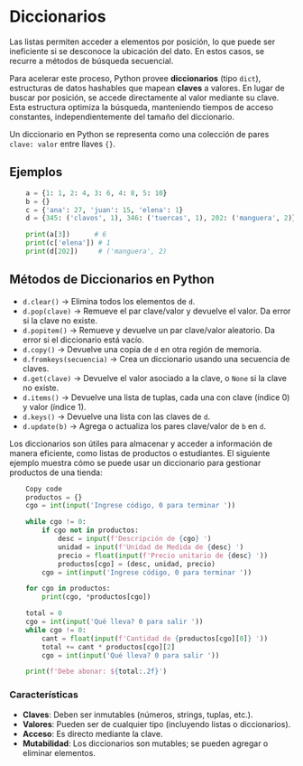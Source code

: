 # Diccionarios

Las listas permiten acceder a elementos por posición, lo que puede ser ineficiente si se desconoce la ubicación del dato. En estos casos, se recurre a métodos de búsqueda secuencial.

Para acelerar este proceso, Python provee **diccionarios** (tipo `dict`), estructuras de datos hashables que mapean **claves** a valores. En lugar de buscar por posición, se accede directamente al valor mediante su clave. Esta estructura optimiza la búsqueda, manteniendo tiempos de acceso constantes, independientemente del tamaño del diccionario.

Un diccionario en Python se representa como una colección de pares `clave: valor` entre llaves `{}`.

## Ejemplos

```python
    a = {1: 1, 2: 4, 3: 6, 4: 8, 5: 10}
    b = {}
    c = {'ana': 27, 'juan': 15, 'elena': 1}
    d = {345: ('clavos', 1), 346: ('tuercas', 1), 202: ('manguera', 2)}

    print(a[3])      # 6
    print(c['elena']) # 1
    print(d[202])     # ('manguera', 2)
```

## Métodos de Diccionarios en Python

- `d.clear()` → Elimina todos los elementos de `d`.
- `d.pop(clave)` → Remueve el par clave/valor y devuelve el valor. Da error si la clave no existe.
- `d.popitem()` → Remueve y devuelve un par clave/valor aleatorio. Da error si el diccionario está vacío.
- `d.copy()` → Devuelve una copia de `d` en otra región de memoria.
- `d.fromkeys(secuencia)` → Crea un diccionario usando una secuencia de claves.
- `d.get(clave)` → Devuelve el valor asociado a la clave, o `None` si la clave no existe.
- `d.items()` → Devuelve una lista de tuplas, cada una con clave (índice 0) y valor (índice 1).
- `d.keys()` → Devuelve una lista con las claves de `d`.
- `d.update(b)` → Agrega o actualiza los pares clave/valor de `b` en `d`.

Los diccionarios son útiles para almacenar y acceder a información de manera eficiente, como listas de productos o estudiantes. El siguiente ejemplo muestra cómo se puede usar un diccionario para gestionar productos de una tienda:

```python
    Copy code
    productos = {}
    cgo = int(input('Ingrese código, 0 para terminar '))

    while cgo != 0:
        if cgo not in productos:
            desc = input(f'Descripción de {cgo} ')
            unidad = input(f'Unidad de Medida de {desc} ')
            precio = float(input(f'Precio unitario de {desc} '))
            productos[cgo] = (desc, unidad, precio)
        cgo = int(input('Ingrese código, 0 para terminar '))

    for cgo in productos:
        print(cgo, *productos[cgo])

    total = 0
    cgo = int(input('Qué lleva? 0 para salir '))
    while cgo != 0:
        cant = float(input(f'Cantidad de {productos[cgo][0]} '))
        total += cant * productos[cgo][2]
        cgo = int(input('Qué lleva? 0 para salir '))

    print(f'Debe abonar: ${total:.2f}')
```

### Características

- **Claves**: Deben ser inmutables (números, strings, tuplas, etc.).
- **Valores**: Pueden ser de cualquier tipo (incluyendo listas o diccionarios).
- **Acceso**: Es directo mediante la clave.
- **Mutabilidad**: Los diccionarios son mutables; se pueden agregar o eliminar elementos.
